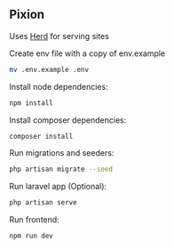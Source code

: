 ## Pixion

Uses [Herd](https://herd.laravel.com/docs/1/getting-started/paths) for serving sites

Create env file with a copy of env.example
```bash
mv .env.example .env
```

Install node dependencies:
```bash
npm install
```

Install composer dependencies:
```bash
composer install
```

Run migrations and seeders:
```bash
php artisan migrate --seed

```

Run laravel app (Optional):
```bash
php artisan serve
```

Run frontend:
```bash
npm run dev
```
